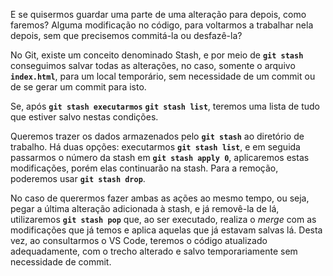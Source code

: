 E se quisermos guardar uma parte de uma alteração para depois, como faremos? Alguma modificação no código, para voltarmos a trabalhar nela depois, sem que precisemos commitá-la ou desfazê-la?

No Git, existe um conceito denominado Stash, e por meio de **`git stash`** conseguimos salvar todas as alterações, no caso, somente o arquivo **`index.html`**, para um local temporário, sem necessidade de um commit ou de se gerar um commit para isto.

Se, após **`git stash executarmos`** **`git stash list`**, teremos uma lista de tudo que estiver salvo nestas condições.

Queremos trazer os dados armazenados pelo **`git stash`** ao diretório de trabalho. Há duas opções: executarmos **`git stash list`**, e em seguida passarmos o número da stash em **`git stash apply 0`**, aplicaremos estas modificações, porém elas continuarão na stash. Para a remoção, poderemos usar **`git stash drop`**.

No caso de querermos fazer ambas as ações ao mesmo tempo, ou seja, pegar a última alteração adicionada à stash, e já removê-la de lá, utilizaremos **`git stash pop`** que, ao ser executado, realiza o *merge* com as modificações que já temos e aplica aquelas que já estavam salvas lá. Desta vez, ao consultarmos o VS Code, teremos o código atualizado adequadamente, com o trecho alterado e salvo temporariamente sem necessidade de commit.

